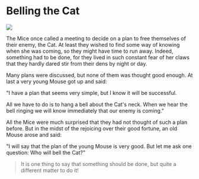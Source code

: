 # Belling the Cat

![](http://read.gov/aesop/media/belling-the-cat_Resources/belling-the-cat-5.jpg)

The Mice once called a meeting to decide on a plan to free themselves of their enemy, the Cat. At least they wished to find some way of knowing when she was coming, so they might have time to run away. Indeed, something had to be done, for they lived in such constant fear of her claws that they hardly dared stir from their dens by night or day.

Many plans were discussed, but none of them was thought good enough. At last a very young Mouse got up and said:

"I have a plan that seems very simple, but I know it will be successful.

All we have to do is to hang a bell about the Cat's neck. When we hear the bell ringing we will know immediately that our enemy is coming."

All the Mice were much surprised that they had not thought of such a plan before. But in the midst of the rejoicing over their good fortune, an old Mouse arose and said:

"I will say that the plan of the young Mouse is very good. But let me ask one question: Who will bell the Cat?"

> It is one thing to say that something should be done, but quite a different matter to do it!
